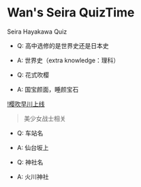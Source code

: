 # Wan's Seira QuizTime

Seira Hayakawa Quiz

- Q: 高中选修的是世界史还是日本史
- A: 世界史（extra knowledge：理科）

- Q: 花式吹樱
- A: 国宝颜面，睡颜宝石

[!樱吹早川上线](https://github.com/YouziXR/Seira-Quiz/blob/master/resource/seira-saku.jpg?raw=true)

> 美少女战士相关

- Q: 车站名
- A: 仙台坂上

- Q: 神社名
- A: 火川神社
